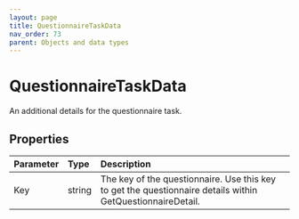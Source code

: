 ```yaml
---
layout: page
title: QuestionnaireTaskData
nav_order: 73
parent: Objects and data types
---
```


# QuestionnaireTaskData

An additional details for the questionnaire task.

## Properties

| Parameter | Type   | Description                                                 |
|:----------|:-------|:------------------------------------------------------------|
| Key | string | The key of the questionnaire. Use this key to get the questionnaire details within GetQuestionnaireDetail. |
